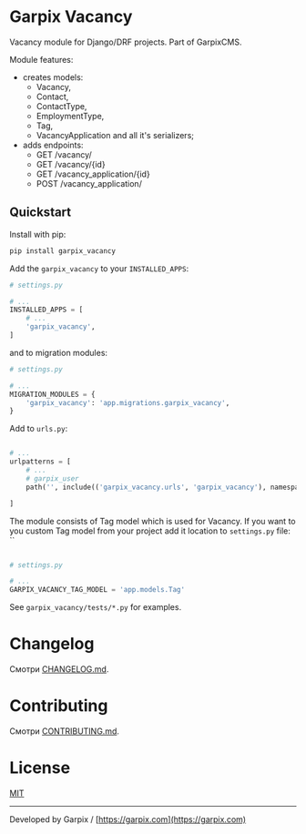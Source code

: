 # Garpix Vacancy

Vacancy module for Django/DRF projects. Part of GarpixCMS.

Module features:
- creates models:
  - Vacancy, 
  - Contact, 
  - ContactType, 
  - EmploymentType, 
  - Tag, 
  - VacancyApplication 
and all it's serializers;
- adds endpoints:
  - GET /vacancy/ 
  - GET /vacancy/{id} 
  - GET /vacancy_application/{id}
  - POST /vacancy_application/

## Quickstart

Install with pip:

```bash
pip install garpix_vacancy
```

Add the `garpix_vacancy` to your `INSTALLED_APPS`:

```python
# settings.py

# ...
INSTALLED_APPS = [
    # ...
    'garpix_vacancy',
]
```

and to migration modules:

```python
# settings.py

# ...
MIGRATION_MODULES = {
    'garpix_vacancy': 'app.migrations.garpix_vacancy',
}
```

Add to `urls.py`:

```python

# ...
urlpatterns = [
    # ...
    # garpix_user
    path('', include(('garpix_vacancy.urls', 'garpix_vacancy'), namespace='garpix_vacancy')),

]
```

The module consists of Tag model which is used for Vacancy. If you want to you custom Tag model from your project add it location to `settings.py` file:
``

```python

# settings.py

# ...
GARPIX_VACANCY_TAG_MODEL = 'app.models.Tag'

```

See `garpix_vacancy/tests/*.py` for examples.

# Changelog

Смотри [CHANGELOG.md](backend/garpix_vacancy/CHANGELOG.md).

# Contributing

Смотри [CONTRIBUTING.md](backend/garpix_vacancy/CONTRIBUTING.md).

# License

[MIT](LICENSE)

---

Developed by Garpix / [https://garpix.com](https://garpix.com)